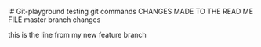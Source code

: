 i# Git-playground
testing git commands
CHANGES MADE TO THE READ ME FILE
master branch changes

this is the line from my new feature branch
